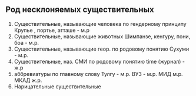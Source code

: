 ## Род несклоняемых существительных

1. Существительные, называющие человека по гендерному принципу 
	Крупье , портье, атташе - м.р
2. Существительные, называющие животных
	Шимпанзе, кенгуру, пони, боа - м.р. 
3. Существительные, называющие геор. по родовому понятию
	Сухуми - м.р.
4. Существительные, наз. СМИ по родовому понятию
	time (журнал) - ж.р
5. аббревиатуры по главному слову
	Тулгу - м.р.
	ВУЗ - м.р.
	МИД м.р.
	МКАД ж.р.
6. Нарицательные существительные
	
